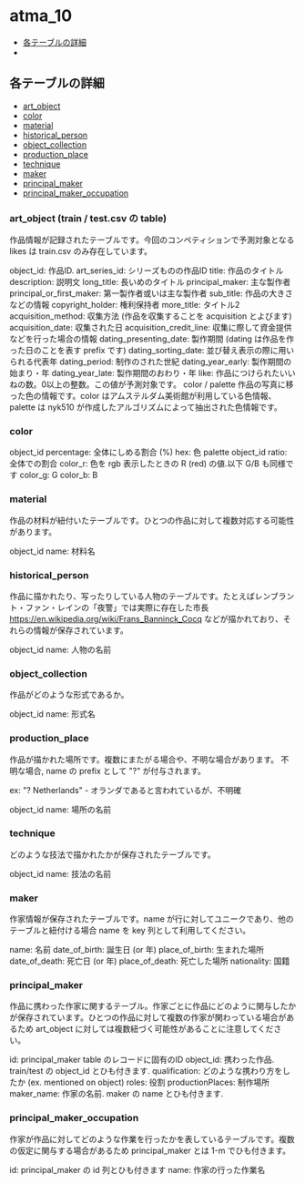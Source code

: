 # atma_10
<!-- toc -->
* [各テーブルの詳細](#各テーブルの詳細)
*
<!-- tocstop -->


## 各テーブルの詳細
<!-- toc -->
- [art_object](#art_object)
- [color](#color)
- [material](#material)
- [historical_person](#historical_person)
- [object_collection](#object_collection)
- [production_place](#production_place)
- [technique](#technique)
- [maker](#maker)
- [principal_maker](#principal_maker)
- [principal_maker_occupation](#principal_maker_occupation)
 

<!-- tocstop -->
### art_object (train / test.csv の table)
作品情報が記録されたテーブルです。今回のコンペティションで予測対象となる likes は train.csv のみ存在しています。

object_id: 作品ID.
art_series_id: シリーズものの作品ID
title: 作品のタイトル
description: 説明文
long_title: 長いめのタイトル
principal_maker: 主な製作者
principal_or_first_maker: 第一製作者或いは主な製作者
sub_title: 作品の大きさなどの情報
copyright_holder: 権利保持者
more_title: タイトル2
acquisition_method: 収集方法 (作品を収集することを acquisition とよびます)
acquisition_date: 収集された日
acquisition_credit_line: 収集に際して資金提供などを行った場合の情報
dating_presenting_date: 製作期間 (dating は作品を作った日のことを表す prefix です)
dating_sorting_date: 並び替え表示の際に用いられる代表年
dating_period: 制作のされた世紀
dating_year_early: 製作期間の始まり・年
dating_year_late: 製作期間のおわり・年
like: 作品につけられたいいねの数。0以上の整数。この値が予測対象です。
color / palette
作品の写真に移った色の情報です。color はアムステルダム美術館が利用している色情報、palette は nyk510 が作成したアルゴリズムによって抽出された色情報です。

### color
object_id
percentage: 全体にしめる割合 (%)
hex: 色
palette
object_id
ratio: 全体での割合
color_r: 色を rgb 表示したときの R (red) の値.以下 G/B も同様です
color_g: G
color_b: B

### material
作品の材料が紐付いたテーブルです。ひとつの作品に対して複数対応する可能性があります。

object_id
name: 材料名

### historical_person
作品に描かれたり、写ったりしている人物のテーブルです。たとえばレンブラント・ファン・レインの「夜警」では実際に存在した市長 https://en.wikipedia.org/wiki/Frans_Banninck_Cocq などが描かれており、それらの情報が保存されています。

object_id
name: 人物の名前
### object_collection
作品がどのような形式であるか。

object_id
name: 形式名
### production_place
作品が描かれた場所です。複数にまたがる場合や、不明な場合があります。
不明な場合, name の prefix として "?" が付与されます。

ex: "? Netherlands" - オランダであると言われているが、不明確

object_id
name: 場所の名前
### technique
どのような技法で描かれたかが保存されたテーブルです。

object_id
name: 技法の名前
### maker
作家情報が保存されたテーブルです。name が行に対してユニークであり、他のテーブルと紐付ける場合 name を key 列として利用してください。

name: 名前
date_of_birth: 誕生日 (or 年)
place_of_birth: 生まれた場所
date_of_death: 死亡日 (or 年)
place_of_death: 死亡した場所
nationality: 国籍
### principal_maker
作品に携わった作家に関するテーブル。作家ごとに作品にどのように関与したかが保存されています。ひとつの作品に対して複数の作家が関わっている場合があるため art_object に対しては複数紐づく可能性があることに注意してください。

id: principal_maker table のレコードに固有のID
object_id: 携わった作品. train/test の object_id とひも付きます.
qualification: どのような携わり方をしたか (ex. mentioned on object)
roles: 役割
productionPlaces: 制作場所
maker_name: 作家の名前. maker の name とひも付きます.
### principal_maker_occupation
作家が作品に対してどのような作業を行ったかを表しているテーブルです。複数の仮定に関与する場合があるため principal_maker とは 1-m でひも付きます。

id: principal_maker の id 列とひも付きます
name: 作家の行った作業名